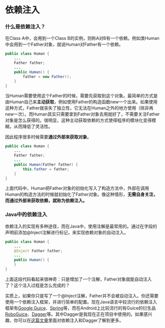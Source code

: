 # 依赖注入

### 什么是依赖注入？

在Class A中，会用到一个Class B的实例，则称A对B有一个依赖。例如类Human中会用到一个Father对象，就说Human对Father有一个依赖。

```java
public class Human {
    ...
    Father father;
    ...
    public Human() {
        father = new Father();
    }
}
```

当Human需要使用这个Father的时候，需要先获取到这个对象。最简单的方式是由Human自己来**主动获取**，例如使用Father的构造函数new一个出来。如果使用这种方式，Father就丧失了独立性，它无法在Human之外的地方使用（除非再new一次）。而Human其实只需要拿到Father对象去用就好了，不需要关注Father对象是怎么获得的。很明显，这种主动获取依赖的方式使得程序的模块化变得模糊，从而降低了灵活性。

因此程序很多时候需要**通过外部来获取对象**。

```java
public class Human {
    ...
    Father father;
    ...
    public Human(Father father) {
        this.father = father;
    }
}
```

上面代码中，Human把Father对象的初始化写入了构造方法中，外部在调用Human的构造方法的时候就初始化了Father对象。像这种情形，**无需自身关注，而通过外部来获取依赖，就称为依赖注入。**

### Java中的依赖注入

依赖注入的实现有多种途径，而在Java中，使用注解是最常用的。通过在字段的声明前添加@Inject注解进行标记，来实现依赖对象的自动注入。

```java
public class Human {
    ...
    @Inject Father father;
    ...
    public Human() {
    }
}
```

上面这段代码看起来很神奇：只是增加了一个注解，Father对象就能自动注入了？这个注入过程是怎么完成的？

实质上，如果你只是写了一个@Inject注解，Father并不会被自动注入。你还需要使用一个依赖注入框架，并进行简单的配置。现在Java语言中较流行的依赖注入框架有[Google Guice](https://github.com/google/guice)、[Spring](http://projects.spring.io/spring-framework/)等，而在Android上比较流行的有Guice的衍生品[RoboGuice](https://github.com/roboguice/roboguice)、[Dagger](http://square.github.io/dagger/)等。其中Dagger是我现在正在项目中使用的。如果感兴趣，你可以在[这篇文章](https://github.com/android-cn/android-open-project-analysis/tree/master/dagger)里面对依赖注入和Dagger了解到更多。
